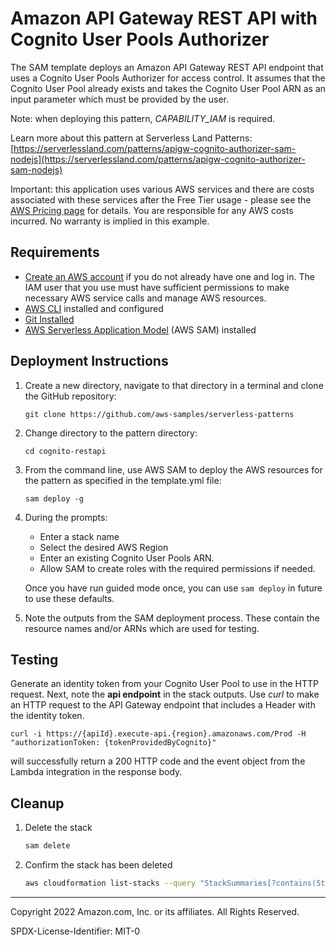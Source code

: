 # Amazon API Gateway REST API with Cognito User Pools Authorizer

The SAM template deploys an Amazon API Gateway REST API endpoint that uses a Cognito User Pools Authorizer for access control. 
It assumes that the Cognito User Pool already exists and takes the Cognito User Pool ARN as an input parameter which must be provided by the user.


Note: when deploying this pattern, *CAPABILITY_IAM* is required.

Learn more about this pattern at Serverless Land Patterns: [https://serverlessland.com/patterns/apigw-cognito-authorizer-sam-nodejs](https://serverlessland.com/patterns/apigw-cognito-authorizer-sam-nodejs)

Important: this application uses various AWS services and there are costs associated with these services after the Free Tier usage - please see the [AWS Pricing page](https://aws.amazon.com/pricing/) for details. You are responsible for any AWS costs incurred. No warranty is implied in this example.

## Requirements

* [Create an AWS account](https://portal.aws.amazon.com/gp/aws/developer/registration/index.html) if you do not already have one and log in. The IAM user that you use must have sufficient permissions to make necessary AWS service calls and manage AWS resources.
* [AWS CLI](https://docs.aws.amazon.com/cli/latest/userguide/install-cliv2.html) installed and configured
* [Git Installed](https://git-scm.com/book/en/v2/Getting-Started-Installing-Git)
* [AWS Serverless Application Model](https://docs.aws.amazon.com/serverless-application-model/latest/developerguide/serverless-sam-cli-install.html) (AWS SAM) installed

## Deployment Instructions

1. Create a new directory, navigate to that directory in a terminal and clone the GitHub repository:
    ``` 
    git clone https://github.com/aws-samples/serverless-patterns
    ```
2. Change directory to the pattern directory:
    ```
    cd cognito-restapi
    ```
3. From the command line, use AWS SAM to deploy the AWS resources for the pattern as specified in the template.yml file:
    ```
    sam deploy -g
    ```
1. During the prompts:
    * Enter a stack name
    * Select the desired AWS Region
    * Enter an existing Cognito User Pools ARN.
    * Allow SAM to create roles with the required permissions if needed.

    Once you have run guided mode once, you can use `sam deploy` in future to use these defaults.

1. Note the outputs from the SAM deployment process. These contain the resource names and/or ARNs which are used for testing.

## Testing

Generate an identity token from your Cognito User Pool to use in the HTTP request. Next, note the **api endpoint** in the stack outputs. Use *curl* to make an HTTP request to the API Gateway endpoint that includes a Header with the identity token.
   
```
curl -i https://{apiId}.execute-api.{region}.amazonaws.com/Prod -H "authorizationToken: {tokenProvidedByCognito}"
```

will successfully return a 200 HTTP code and the event object from the Lambda integration in the response body.

## Cleanup
 
1. Delete the stack
    ```bash
    sam delete
    ```
1. Confirm the stack has been deleted
    ```bash
    aws cloudformation list-stacks --query "StackSummaries[?contains(StackName,'STACK_NAME')].StackStatus"
    ```
----
Copyright 2022 Amazon.com, Inc. or its affiliates. All Rights Reserved.

SPDX-License-Identifier: MIT-0